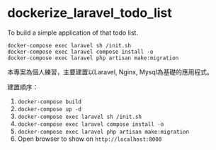 # dockerize_laravel_todo_list
To build a simple application of that todo list.

```shell
docker-compose exec laravel sh /init.sh
docker-compose exec laravel compose install -o
docker-compose exec laravel php artisan make:migration
```

本專案為個人練習，主要建置以Laravel, Nginx, Mysql為基礎的應用程式。

建置順序：
1. `docker-compose build`
2. `docker-compose up -d`
3. `docker-compose exec laravel sh /init.sh`
4. `docker-compose exec laravel compose install -o`
5. `docker-compose exec laravel php artisan make:migration`
6. Open browser to show on `http://localhost:8000`